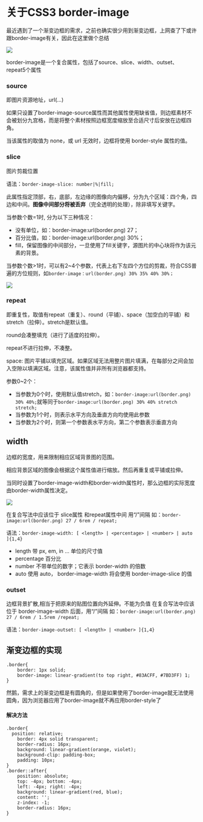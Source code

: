 # 关于CSS3 border-image
最近遇到了一个渐变边框的需求，之前也确实很少用到渐变边框，上网查了下或许跟border-image有关，因此在这里做个总结

![](https://image-static.segmentfault.com/159/293/1592938783-59ab907eefa3f)

border-image是一个复合属性，包括了source、slice、width、outset、repeat5️个属性
### source
即图片资源地址，url(...)

如果只设置了border-image-source属性而其他属性使用缺省值，则边框素材不会被划分九宫格，而是将整个素材按照边框宽度缩放至合适尺寸后安放在边框四角。

当该属性的取值为 none，或 url 无效时，边框将使用 border-style 属性的值。
### slice
图片剪裁位置

语法：`border-image-slice: number|%|fill;`

此属性指定顶部，右，底部，左边缘的图像向内偏移，分为九个区域：四个角，四边和中间。**图像中间部分将被丢弃**（完全透明的处理），除非填写关键字。

当参数个数=1时, 分为以下三种情况：
- 没有单位，如：border-image:url(border.png) 27；
- 百分比值，如：border-image:url(border.png) 30%；
- fill，保留图像的中间部分，一旦使用了fill关键字，源图片的中心块将作为该元素的背景。

当参数个数>1时，可以有2~4个参数，代表上右下左四个方位的剪裁，符合CSS普遍的方位规则，如`border-image：url(border.png) 30% 35% 40% 30%；`

![](https://image-static.segmentfault.com/369/307/3693076631-59a8f8f572d9c)
### repeat
即重复性，取值有repeat（重复）、round（平铺）、space（加空白的平铺）和stretch（拉伸）。stretch是默认值。

round会凑整填充（进行了适度的拉伸）。

repeat不进行拉伸，不凑整。

space: 图片平铺以填充区域。如果区域无法用整片图片填满，在每部分之间会加入空隙以填满区域。注意，该属性值并非所有浏览器都支持。

参数0~2个：
- 当参数为0个时，使用默认值stretch，如：`border-image:url(border.png) 30% 40%;`就等同于`border-image:url(border.png) 30% 40% stretch stretch;`
- 当参数为1个时，则表示水平方向及垂直方向均使用此参数
- 当参数为2个时，则第一个参数表水平方向，第二个参数表示垂直方向
## width
边框的宽度，用来限制相应区域背景图的范围。

相应背景区域的图像会根据这个属性值进行缩放。然后再重复或平铺或拉伸。

当同时设置了border-image-width和border-width属性时，那么边框的实际宽度由border-width属性决定。

![](https://image-static.segmentfault.com/180/116/180116240-5642fc2632630)

在复合写法中应该位于 slice属性 和repeat属性中间 用“/”间隔
如：`border-image:url(border.png) 27 / 6rem / repeat;`

语法：`border-image-width: [ <length> | <percentage> | <number> | auto ]{1,4}`

- length 带 px, em, in … 单位的尺寸值
- percentage 百分比
- number 不带单位的数字；它表示 border-width 的倍数
- auto 使用 auto， border-image-width 将会使用 border-image-slice 的值
### outset
边框背景扩散,相当于把原来的贴图位置向外延伸。不能为负值
在复合写法中应该位于 border-image-width 后面，用“/”间隔
如：`border-image:url(border.png) 27 / 6rem / 1.5rem /repeat;`

语法：`border-image-outset: [ <length> | <number> ]{1,4}`

## 渐变边框的实现

```
.border{
    border: 1px solid;
    border-image: linear-gradient(to top right, #83ACFF, #7BD3FF) 1;
}
```
然鹅，需求上的渐变边框是有圆角的，但是如果使用了border-image就无法使用圆角，因为浏览器应用了border-image就不再应用border-style了

#### 解决方法

```
.border{
  position: relative;
    border: 4px solid transparent;
    border-radius: 16px;
    background: linear-gradient(orange, violet);
    background-clip: padding-box;
    padding: 10px;
}
.border::after{
    position: absolute;
    top: -4px; bottom: -4px;
    left: -4px; right: -4px;
    background: linear-gradient(red, blue);
    content: '';
    z-index: -1;
    border-radius: 16px;
}
```
